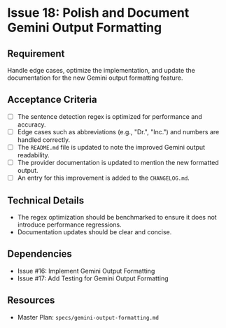 # Issue 18: Polish and Document Gemini Output Formatting

## Requirement
Handle edge cases, optimize the implementation, and update the documentation for the new Gemini output formatting feature.

## Acceptance Criteria
- [ ] The sentence detection regex is optimized for performance and accuracy.
- [ ] Edge cases such as abbreviations (e.g., "Dr.", "Inc.") and numbers are handled correctly.
- [ ] The `README.md` file is updated to note the improved Gemini output readability.
- [ ] The provider documentation is updated to mention the new formatted output.
- [ ] An entry for this improvement is added to the `CHANGELOG.md`.

## Technical Details
- The regex optimization should be benchmarked to ensure it does not introduce performance regressions.
- Documentation updates should be clear and concise.

## Dependencies
- Issue #16: Implement Gemini Output Formatting
- Issue #17: Add Testing for Gemini Output Formatting

## Resources
- Master Plan: `specs/gemini-output-formatting.md`
